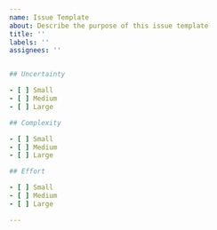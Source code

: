 ```yaml
---
name: Issue Template
about: Describe the purpose of this issue template
title: ''
labels: ''
assignees: ''


## Uncertainty

- [ ] Small
- [ ] Medium
- [ ] Large

## Complexity

- [ ] Small
- [ ] Medium
- [ ] Large

## Effort

- [ ] Small
- [ ] Medium
- [ ] Large

---
```

<!-- Add any additional sections or instructions here -->
